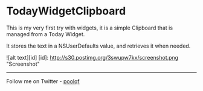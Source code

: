 TodayWidgetClipboard
=========

This is my very first try with widgets, it is a simple Clipboard that is managed from a Today Widget.

It stores the text in a NSUserDefaults value, and retrieves it when needed.

![alt text][id] 
[id]: http://s30.postimg.org/3swupw7kx/screenshot.png "Screenshot"

___

Follow me on Twitter - [poolqf](https://twitter.com/poolqf)